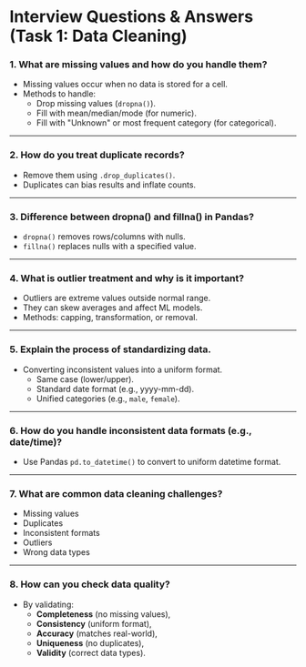 # Interview Questions & Answers (Task 1: Data Cleaning)

### 1. What are missing values and how do you handle them?
- Missing values occur when no data is stored for a cell.
- Methods to handle:
  - Drop missing values (`dropna()`).
  - Fill with mean/median/mode (for numeric).
  - Fill with "Unknown" or most frequent category (for categorical).

---

### 2. How do you treat duplicate records?
- Remove them using `.drop_duplicates()`.
- Duplicates can bias results and inflate counts.

---

### 3. Difference between dropna() and fillna() in Pandas?
- `dropna()` removes rows/columns with nulls.
- `fillna()` replaces nulls with a specified value.

---

### 4. What is outlier treatment and why is it important?
- Outliers are extreme values outside normal range.
- They can skew averages and affect ML models.
- Methods: capping, transformation, or removal.

---

### 5. Explain the process of standardizing data.
- Converting inconsistent values into a uniform format.
  - Same case (lower/upper).
  - Standard date format (e.g., yyyy-mm-dd).
  - Unified categories (e.g., `male`, `female`).

---

### 6. How do you handle inconsistent data formats (e.g., date/time)?
- Use Pandas `pd.to_datetime()` to convert to uniform datetime format.

---

### 7. What are common data cleaning challenges?
- Missing values  
- Duplicates  
- Inconsistent formats  
- Outliers  
- Wrong data types  

---

### 8. How can you check data quality?
- By validating:
  - **Completeness** (no missing values),
  - **Consistency** (uniform format),
  - **Accuracy** (matches real-world),
  - **Uniqueness** (no duplicates),
  - **Validity** (correct data types).
